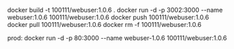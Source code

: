 docker build -t 100111/webuser:1.0.6 .
docker run -d -p 3002:3000 --name webuser:1.0.6 100111/webuser:1.0.6
docker push 100111/webuser:1.0.6
docker pull 100111/webuser:1.0.6
docker rm -f 100111/webuser:1.0.6

prod: 
docker run -d -p 80:3000 --name webuser-1.0.6 100111/webuser:1.0.6
